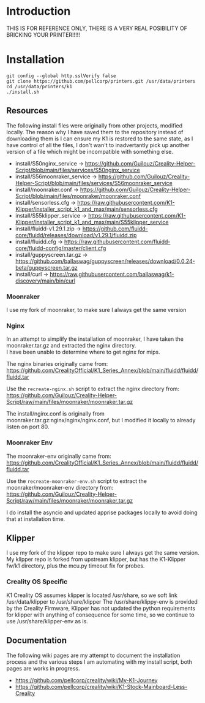 # Introduction

THIS IS FOR REFERENCE ONLY, THERE IS A VERY REAL POSIBILITY OF BRICKING YOUR PRINTER!!!!!

# Installation

```
git config --global http.sslVerify false
git clone https://github.com/pellcorp/printers.git /usr/data/printers
cd /usr/data/printers/k1
./install.sh
```

## Resources

The following install files were originally from other projects, modified locally.  The reason why I have saved them to the
repository instead of downloading them is I can ensure my K1 is restored to the same state, as I have control of all the files,
I don't wan't to inadvertantly pick up another version of a file which might be incompatible with something else.

- install/S50nginx_service -> https://github.com/Guilouz/Creality-Helper-Script/blob/main/files/services/S50nginx_service
- install/S56moonraker_service -> https://github.com/Guilouz/Creality-Helper-Script/blob/main/files/services/S56moonraker_service
- install/moonraker.conf -> https://github.com/Guilouz/Creality-Helper-Script/blob/main/files/moonraker/moonraker.conf
- install/sensorless.cfg -> https://raw.githubusercontent.com/K1-Klipper/installer_script_k1_and_max/main/sensorless.cfg
- install/S55klipper_service -> https://raw.githubusercontent.com/K1-Klipper/installer_script_k1_and_max/main/S55klipper_service
- install/fluidd-v1.29.1.zip -> https://github.com/fluidd-core/fluidd/releases/download/v1.29.1/fluidd.zip
- install/fluidd.cfg -> https://raw.githubusercontent.com/fluidd-core/fluidd-config/master/client.cfg
- install/guppyscreen.tar.gz -> https://github.com/ballaswag/guppyscreen/releases/download/0.0.24-beta/guppyscreen.tar.gz
- install/curl -> https://raw.githubusercontent.com/ballaswag/k1-discovery/main/bin/curl

### Moonraker

I use my fork of moonraker, to make sure I always get the same version

### Nginx

In an attempt to simplify the installation of moonraker, I have taken the moonraker.tar.gz and extracted the nginx directory.   
I have been unable to determine where to get nginx for mips.

The nginx binaries originally came from:
https://github.com/CrealityOfficial/K1_Series_Annex/blob/main/fluidd/fluidd/fluidd.tar

Use the `recreate-nginx.sh` script to extract the nginx directory from:
https://github.com/Guilouz/Creality-Helper-Script/raw/main/files/moonraker/moonraker.tar.gz

The install/nginx.conf is originally from moonraker.tar.gz:nginx/nginx/nginx.conf, but I modified it locally to already
listen on port 80.

### Moonraker Env

The moonraker-env originally came from:
https://github.com/CrealityOfficial/K1_Series_Annex/blob/main/fluidd/fluidd/fluidd.tar

Use the `recreate-moonraker-env.sh` script to extract the moonraker/moonraker-env directory from:
https://github.com/Guilouz/Creality-Helper-Script/raw/main/files/moonraker/moonraker.tar.gz

I do install the asyncio and updated apprise packages locally to avoid doing that at installation time.

## Klipper

I use my fork of the klipper repo to make sure I always get the same version.  My klipper repo is forked from
upstream klipper, but has the K1-Klipper fw/k1 directory, plus the mcu.py timeout fix for probes.

### Creality OS Specific

K1 Creality OS assumes klipper is located /usr/share, so we soft link /usr/data/klipper to /usr/share/klipper
The /usr/share/klippy-env is provided by the Creality Firmware, Klipper has not updated the python requirements 
for klipper with anything of consequence for some time, so we continue to use /usr/share/klipper-env as is.

## Documentation

The following wiki pages are my attempt to document the installation process and the various steps I am automating with my install script, both
pages are works in progress.

- https://github.com/pellcorp/creality/wiki/My-K1-Journey
- https://github.com/pellcorp/creality/wiki/K1-Stock-Mainboard-Less-Creality

